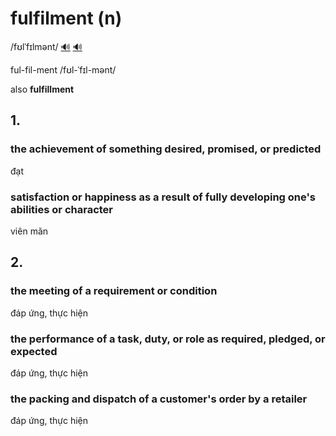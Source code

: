 # fulfilment (n)

/fʊlˈfɪlmənt/ [🔊](https://www.oxfordlearnersdictionaries.com/media/english/uk_pron/f/ful/fulfi/fulfilment__gb_1.mp3) [🔊](https://www.oxfordlearnersdictionaries.com/media/english/us_pron/f/ful/fulfi/fulfilment__us_1.mp3)

ful-fil-ment /fʊl-ˈfɪl-mənt/

also **fulfillment**

## 1.

### the achievement of something desired, promised, or predicted

đạt

### satisfaction or happiness as a result of fully developing one's abilities or character

viên mãn

## 2.

### the meeting of a requirement or condition

đáp ứng, thực hiện

### the performance of a task, duty, or role as required, pledged, or expected

đáp ứng, thực hiện

### the packing and dispatch of a customer's order by a retailer

đáp ứng, thực hiện